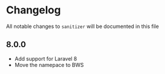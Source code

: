 # Changelog

All notable changes to `sanitizer` will be documented in this file

## 8.0.0

- Add support for Laravel 8
- Move the namepace to BWS
